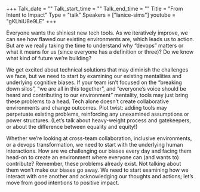 +++
Talk_date = ""
Talk_start_time = ""
Talk_end_time = ""
Title = "From Intent to Impact"
Type = "talk"
Speakers = ["lanice-sims"]
youtube = "gKLhiU8e9LE"
+++

Everyone wants the shiniest new tech tools. As we iteratively improve, we can see how flawed our existing environments are, which leads us to action. But are we really taking the time to understand why “devops” matters or what it means for us (since everyone has a definition or three)? Do we know what kind of future we’re building?

We get excited about technical solutions that may diminish the challenges we face, but we need to start by examining our existing mentalities and underlying cognitive biases. If your team isn’t focused on the “breaking down silos”, “we are all in this together”, and “everyone’s voice should be heard and contributing to our environment” mentality, tools may just bring these problems to a head. Tech alone doesn’t create collaborative environments and change outcomes. Plot twist: adding tools may perpetuate existing problems, reinforcing any unexamined assumptions or power structures. (Let’s talk about heavy-weight process and gatekeepers, or about the difference between equality and equity!)

Whether we’re looking at cross-team collaboration, inclusive environments, or a devops transformation, we need to start with the underlying human interactions. How are we challenging our biases every day and facing them head-on to create an environment where everyone can (and wants to) contribute? Remember, these problems already exist. Not talking about them won’t make our biases go away. We need to start examining how we interact with one another and acknowledging our thoughts and actions; let’s move from good intentions to positive impact.
